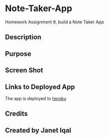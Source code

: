 # Note-Taker-App
Homework Assignment 9, build a Note Taker App
## Description
## Purpose
## Screen Shot
## Links to Deployed App
The app is deployed to [heroku](https://git.heroku.com/note-taker-appji.git)
## Credits
## Created by Janet Iqal

